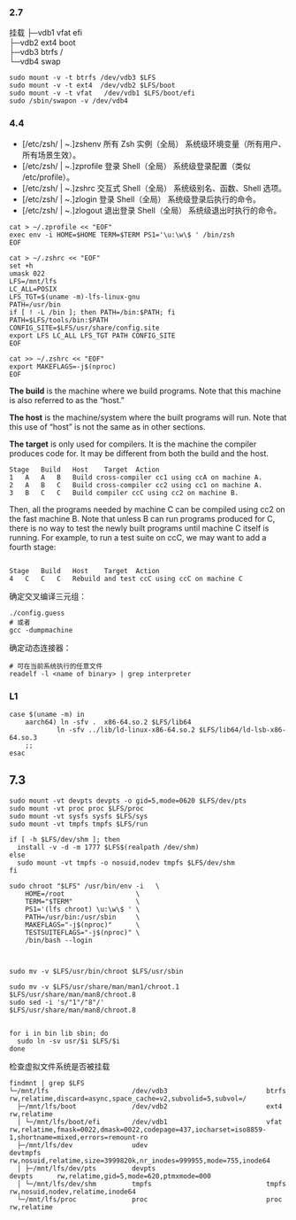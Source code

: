### 2.7

挂载
├─vdb1                    vfat        efi                                        
├─vdb2                    ext4        boot            
├─vdb3                    btrfs       /           
└─vdb4                                swap
```shell
sudo mount -v -t btrfs /dev/vdb3 $LFS
sudo mount -v -t ext4  /dev/vdb2 $LFS/boot
sudo mount -v -t vfat   /dev/vdb1 $LFS/boot/efi
sudo /sbin/swapon -v /dev/vdb4
```

### 4.4

- [/etc/zsh/ | ~.]zshenv	所有 Zsh 实例（全局）	系统级环境变量（所有用户、所有场景生效）。
- [/etc/zsh/ | ~.]zprofile	登录 Shell（全局）	系统级登录配置（类似 /etc/profile）。
- [/etc/zsh/ | ~.]zshrc	交互式 Shell（全局）	系统级别名、函数、Shell 选项。
- [/etc/zsh/ | ~.]zlogin	登录 Shell（全局）	系统级登录后执行的命令。
- [/etc/zsh/ | ~.]zlogout	退出登录 Shell（全局）	系统级退出时执行的命令。


```shell
cat > ~/.zprofile << "EOF"
exec env -i HOME=$HOME TERM=$TERM PS1='\u:\w\$ ' /bin/zsh
EOF
```

```shell
cat > ~/.zshrc << "EOF"
set +h
umask 022
LFS=/mnt/lfs
LC_ALL=POSIX
LFS_TGT=$(uname -m)-lfs-linux-gnu
PATH=/usr/bin
if [ ! -L /bin ]; then PATH=/bin:$PATH; fi
PATH=$LFS/tools/bin:$PATH
CONFIG_SITE=$LFS/usr/share/config.site
export LFS LC_ALL LFS_TGT PATH CONFIG_SITE
EOF
```

```shell
cat >> ~/.zshrc << "EOF"
export MAKEFLAGS=-j$(nproc)
EOF
```


**The build**
is the machine where we build programs. Note that this machine is also referred to as the “host.”

**The host**
is the machine/system where the built programs will run. Note that this use of “host” is not the same as in other sections.

**The target**
is only used for compilers. It is the machine the compiler produces code for. It may be different from both the build and the host.

```
Stage	Build	Host	Target	Action
1	A	A	B	Build cross-compiler cc1 using ccA on machine A.
2	A	B	C	Build cross-compiler cc2 using cc1 on machine A.
3	B	C	C	Build compiler ccC using cc2 on machine B.
```

Then, all the programs needed by machine C can be compiled using cc2 on the fast machine B. Note that unless B can run programs produced for C, there is no way to test the newly built programs until machine C itself is running. For example, to run a test suite on ccC, we may want to add a fourth stage:

```

Stage	Build	Host	Target	Action
4	C	C	C	Rebuild and test ccC using ccC on machine C
```

确定交叉编译三元组：
```shell
./config.guess
# 或者
gcc -dumpmachine
```
确定动态连接器：
```shell
# 可在当前系统执行的任意文件
readelf -l <name of binary> | grep interpreter
```


### L1

```shell
case $(uname -m) in
    aarch64) ln -sfv .  x86-64.so.2 $LFS/lib64
            ln -sfv ../lib/ld-linux-x86-64.so.2 $LFS/lib64/ld-lsb-x86-64.so.3
    ;;
esac
```

## 7.3

```shell
sudo mount -vt devpts devpts -o gid=5,mode=0620 $LFS/dev/pts
sudo mount -vt proc proc $LFS/proc
sudo mount -vt sysfs sysfs $LFS/sys
sudo mount -vt tmpfs tmpfs $LFS/run

if [ -h $LFS/dev/shm ]; then
  install -v -d -m 1777 $LFS$(realpath /dev/shm)
else
  sudo mount -vt tmpfs -o nosuid,nodev tmpfs $LFS/dev/shm
fi
```

```shell
sudo chroot "$LFS" /usr/bin/env -i   \
    HOME=/root                  \
    TERM="$TERM"                \
    PS1='(lfs chroot) \u:\w\$ ' \
    PATH=/usr/bin:/usr/sbin     \
    MAKEFLAGS="-j$(nproc)"      \
    TESTSUITEFLAGS="-j$(nproc)" \
    /bin/bash --login



sudo mv -v $LFS/usr/bin/chroot $LFS/usr/sbin

sudo mv -v $LFS/usr/share/man/man1/chroot.1 $LFS/usr/share/man/man8/chroot.8
sudo sed -i 's/"1"/"8"/'                    $LFS/usr/share/man/man8/chroot.8


for i in bin lib sbin; do
  sudo ln -sv usr/$i $LFS/$i
done
```

检查虚拟文件系统是否被挂载

```shell
findmnt | grep $LFS
└─/mnt/lfs                     /dev/vdb3                         btrfs       rw,relatime,discard=async,space_cache=v2,subvolid=5,subvol=/
  ├─/mnt/lfs/boot              /dev/vdb2                         ext4        rw,relatime
  │ └─/mnt/lfs/boot/efi        /dev/vdb1                         vfat        rw,relatime,fmask=0022,dmask=0022,codepage=437,iocharset=iso8859-1,shortname=mixed,errors=remount-ro
  ├─/mnt/lfs/dev               udev                              devtmpfs    rw,nosuid,relatime,size=3999820k,nr_inodes=999955,mode=755,inode64
  │ ├─/mnt/lfs/dev/pts         devpts                            devpts      rw,relatime,gid=5,mode=620,ptmxmode=000
  │ └─/mnt/lfs/dev/shm         tmpfs                             tmpfs       rw,nosuid,nodev,relatime,inode64
  └─/mnt/lfs/proc              proc                              proc        rw,relatime
```